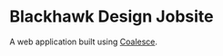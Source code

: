 # Blackhawk Design Jobsite

A web application built using [Coalesce](https://github.com/IntelliTect/Coalesce).

